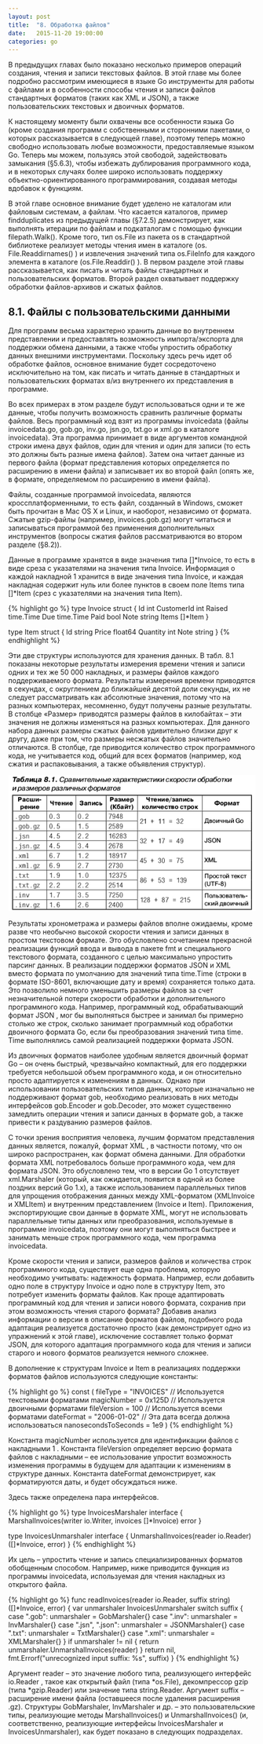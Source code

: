 ```yaml
---
layout: post
title:  "8. Обработка файлов"
date:   2015-11-20 19:00:00
categories: go
---
```


В предыдущих главах было показано несколько примеров операций
создания, чтения и записи текстовых файлов. В этой главе мы более
подробно рассмотрим имеющиеся в языке Go инструменты для работы с файлами и в особенности способы чтения и записи файлов
стандартных форматов (таких как XML и JSON), а также пользовательских текстовых и двоичных форматов.

К настоящему моменту были охвачены все особенности языка Go
(кроме создания программ с собственными и сторонними пакетами,
о которых рассказывается в следующей главе), поэтому теперь можно свободно использовать любые возможности, предоставляемые
языком Go. Теперь мы можем, пользуясь этой свободой, задействовать замыкания (§5.6.3), чтобы избежать дублирования программного кода, и в некоторых случаях более широко использовать поддержку объектно-ориентированного программирования, создавая методы
вдобавок к функциям.

В этой главе основное внимание будет уделено не каталогам или
файловым системам, а файлам. Что касается каталогов, пример
findduplicates из предыдущей главы (§7.2.5) демонстрирует, как
выполнять итерации по файлам и подкаталогам с помощью функции filepath.Walk(). Кроме того, тип os.File из пакета os в стандартной библиотеке реализует методы чтения имен в каталоге (os.
File.Readdirnames() ) и извлечения значений типа os.FileInfo для
каждого элемента в каталоге (os.File.Readdir() ).
В первом разделе этой главы рассказывается, как писать и читать
файлы стандартных и пользовательских форматов. Второй раздел
охватывает поддержку обработки файлов-архивов и сжатых файлов.

## 8.1. Файлы с пользовательскими данными

Для программ весьма характерно хранить данные во внутреннем
представлении и предоставлять возможность импорта/экспорта
для поддержки обмена данными, а также чтобы упростить обработку данных внешними инструментами. Поскольку здесь речь идет
об обработке файлов, основное внимание будет сосредоточено исключительно на том, как писать и читать данные в стандартных и
пользовательских форматах в/из внутреннего их представления в
программе.

Во всех примерах в этом разделе будут использоваться одни и те
же данные, чтобы получить возможность сравнить различные форматы файлов. Весь программный код взят из программы invoicedata
(файлы invoicedata.go, gob.go, inv.go, jsn.go, txt.go и xml.go в каталоге invoicedata). Эта программа принимает в виде аргументов
командной строки имена двух файлов, один для чтения и один для
записи (то есть это должны быть разные имена файлов). Затем она
читает данные из первого файла (формат представления которых
определяется по расширению в имени файла) и записывает их во
второй файл (опять же, в формате, определяемом по расширению
в имени файла).

Файлы, созданные программой invoicedata, являются кроссплатформенными, то есть файл, созданный в Windows, сможет быть
прочитан в Mac OS X и Linux, и наоборот, независимо от формата.
Сжатые gzip-файлы (например, invoices.gob.gz) могут читаться и
записываться программой без применения дополнительных инструментов (вопросы сжатия файлов рассматриваются во втором разделе (§8.2)).

Данные в программе хранятся в виде значения типа []*Invoice, то
есть в виде среза с указателями на значения типа Invoice. Информация о каждой накладной 1 хранится в виде значения типа Invoice,
и каждая накладная содержит нуль или более пунктов в своем поле
Items типа []*Item (срез с указателями на значения типа Item).

{% highlight go %}
type Invoice struct {
    Id         int
    CustomerId int
    Raised     time.Time
    Due        time.Time
    Paid       bool
    Note       string
    Items      []*Item
}

type Item struct {
    Id       string
    Price    float64
    Quantity int
    Note     string
}
{% endhighlight %}

Эти две структуры используются для хранения данных. В табл.
8.1 показаны некоторые результаты измерения времени чтения и
записи одних и тех же 50 000 накладных, и размеры файлов каждого поддерживаемого формата. Результаты измерения времени
приводятся в секундах, с округлением до ближайшей десятой доли
секунды, их не следует рассматривать как абсолютные значения,
потому что на разных компьютерах, несомненно, будут получены
разные результаты. В столбце «Размер» приводятся размеры файлов в килобайтах – эти значения не должны изменяться на разных
компьютерах. Для данного набора данных размеры сжатых файлов
удивительно близки друг к другу, даже при том, что размеры несжатых файлов значительно отличаются. В столбце, где приводится
количество строк программного кода, не учитывается код, общий
для всех форматов (например, код сжатия и распаковывания, а также объявления структур).

!["Таблица 8.1. Сравнительные характеристики скорости обработки и размеров различных форматов"](/images/ris-8-0.jpg "Таблица 8.1. Сравнительные характеристики скорости обработки и размеров различных форматов")

Результаты хронометража и размеры файлов вполне ожидаемы,
кроме разве что необычно высокой скорости чтения и записи данных
в простом текстовом формате. Это обусловлено сочетанием прекрасной реализации функций ввода и вывода в пакете fmt и специального текстового формата, созданного с целью максимально упростить
парсинг данных. В реализации поддержки форматов JSON и XML
вместо формата по умолчанию для значений типа time.Time (строки в формате ISO-8601, включающие дату и время) сохраняется
только дата. Это позволило немного уменьшить размеры файлов за
счет незначительной потери скорости обработки и дополнительного
программного кода. Например, программный код, обрабатывающий
формат JSON , мог бы выполняться быстрее и занимал бы примерно столько же строк, сколько занимает программный код обработки
двоичного формата Go, если бы преобразования значений типа time.
Time выполнялись самой реализацией поддержки формата JSON.

Из двоичных форматов наиболее удобным является двоичный
формат Go – он очень быстрый, чрезвычайно компактный, для его
поддержки требуется небольшой объем программного кода, и он относительно просто адаптируется к изменениям в данных. Однако
при использовании пользовательских типов данных, которые изначально не поддерживают формат gob, необходимо реализовать в
них методы интерфейсов gob.Encoder и gob.Decoder, это может существенно замедлить операции чтения и записи данных в формате
gob, а также привести к раздуванию размеров файлов.

С точки зрения восприятия человека, лучшим форматом представления данных является, пожалуй, формат XML , в частности потому, что он широко распространен, как формат обмена данными.
Для обработки формата XML потребовалось больше программного
кода, чем для формата JSON. Это обусловлено тем, что в версии
Go 1 отсутствует xml.Marshaler (который, как ожидается, появится
в одной из более поздних версий Go 1.x), а также использованием
параллельных типов для упрощения отображения данных между
XML-форматом (XMLInvoice и XMLItem) и внутренним представлением (Invoice и Item). Приложения, экспортирующие свои данные
в формате XML, могут не использовать параллельные типы данных
или преобразования, используемые в программе invoicedata, поэтому они могут выполняться быстрее и занимать меньше строк программного кода, чем программа invoicedata.

Кроме скорости чтения и записи, размеров файлов и количества
строк программного кода, существует еще одна проблема, которую
необходимо учитывать: надежность формата. Например, если добавить одно поле в структуру Invoice и одно поле в структуру Item,
это потребует изменить форматы файлов. Как проще адаптировать
программный код для чтения и записи нового формата, сохранив
при этом возможность чтения старого формата? Добавив анализ
информации о версии в описание форматов файлов, подобного рода адаптация реализуется достаточно просто (как демонстрирует
одно из упражнений к этой главе), исключение составляет только формат JSON, для которого адаптация программного кода для
чтения и записи старого и нового форматов реализуется немного
сложнее.

В дополнение к структурам Invoice и Item в реализациях поддержки форматов файлов используются следующие константы:

{% highlight go %}
const (
    fileType             = "INVOICES"   // Используется текстовыми форматами
    magicNumber          = 0x125D       // Используется двоичными форматами
    fileVersion          = 100          // Используется всеми форматами
    dateFormat           = "2006-01-02" // Эта дата всегда должна использоваться
    nanosecondsToSeconds = 1e9
)
{% endhighlight %}

Константа magicNumber используется для идентификации файлов
с накладными 1 . Константа fileVersion определяет версию формата
файлов с накладными – ее использование упростит возможность
изменения программы в будущем для адаптации к изменениям в
структуре данных. Константа dateFormat демонстрирует, как форматируются даты, и будет обсуждаться ниже.

Здесь также определена пара интерфейсов.

{% highlight go %}
type InvoicesMarshaler interface {
    MarshalInvoices(writer io.Writer, invoices []*Invoice) error
}

type InvoicesUnmarshaler interface {
    UnmarshalInvoices(reader io.Reader) ([]*Invoice, error)
}
{% endhighlight %}

Их цель – упростить чтение и запись специализированных форматов обобщенным способом. Например, ниже приводится функция
из программы invoicedata, используемая для чтения накладных из
открытого файла.

{% highlight go %}
func readInvoices(reader io.Reader, suffix string) ([]*Invoice, error) {
    var unmarshaler InvoicesUnmarshaler
    switch suffix {
    case ".gob":
        unmarshaler = GobMarshaler{}
    case ".inv":
        unmarshaler = InvMarshaler{}
    case ".jsn", ".json":
        unmarshaler = JSONMarshaler{}
    case ".txt":
        unmarshaler = TxtMarshaler{}
    case ".xml":
        unmarshaler = XMLMarshaler{}
    }
    if unmarshaler != nil {
        return unmarshaler.UnmarshalInvoices(reader)
    }
    return nil, fmt.Errorf("unrecognized input suffix: %s", suffix)
}
{% endhighlight %}

Аргумент reader – это значение любого типа, реализующего интерфейс io.Reader , такое как открытый файл (типа *os.File), декомпрессор gzip (типа *gzip.Reader) или значение типа string.Reader.
Аргумент suffix – расширение имени файла (оставшееся после
удаления расширения .gz). Структуры GobMarshaler, InvMarshaler
и др. – это пользовательские типы, реализующие методы MarshalInvoices() и UnmarshalInvoices() (и, соответственно, реализующие
интерфейсы InvoicesMarshaler и InvoicesUnmarshaler), как будет показано в следующих подразделах.